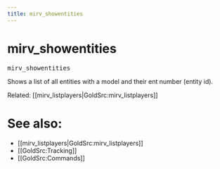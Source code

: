 ```yaml
---
title: mirv_showentities
---
```


# mirv_showentities

<tt>mirv_showentities</tt>

Shows a list of all entities with a model and their ent number (entity id).

Related: [[mirv_listplayers|GoldSrc:mirv_listplayers]]

# See also:

* [[mirv_listplayers|GoldSrc:mirv_listplayers]]
* [[GoldSrc:Tracking]]
* [[GoldSrc:Commands]]
